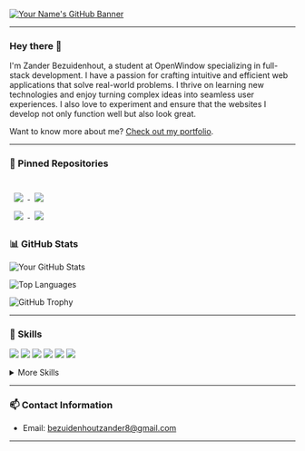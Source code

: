 [![Your Name's GitHub Banner](./assets/GitHubHeader.png)](https://your-portfolio-link)

---

### Hey there 👋

I'm Zander Bezuidenhout, a student at OpenWindow specializing in full-stack development. I have a passion for crafting intuitive and efficient web applications that solve real-world problems. I thrive on learning new technologies and enjoy turning complex ideas into seamless user experiences. I also love to experiment and ensure that the websites I develop not only function well but also look great.


Want to know more about me? [Check out my portfolio](https://your-portfolio-link).

---

### 📌 Pinned Repositories

<br>

<a href="https://github.com/ZanderBez/DV-200_S1">
  <img align="center" style="margin:0.5rem" src="https://github-readme-stats.vercel.app/api/pin/?username=ZanderBez&repo=DV-200_S1&title_color=ffffff&text_color=c9cacc&icon_color=4AB197&bg_color=1A2B34" />
</a>

<a href="https://github.com/ZanderBez/HouseHub">
  <img align="center" style="margin:0.5rem" src="https://github-readme-stats.vercel.app/api/pin/?username=ZanderBez&repo=HouseHub&title_color=ffffff&text_color=c9cacc&icon_color=4AB197&bg_color=1A2B34" />
</a>

<br>

<a href="https://github.com/ZanderBez/Management">
  <img align="center" style="margin:0.5rem" src="https://github-readme-stats.vercel.app/api/pin/?username=ZanderBez&repo=Management&title_color=ffffff&text_color=c9cacc&icon_color=4AB197&bg_color=1A2B34" />
</a>

<a href="https://github.com/EnzoDV08/DV_200_Group2_Final">
  <img align="center" style="margin:0.5rem" src="https://github-readme-stats.vercel.app/api/pin/?username=EnzoDV08&repo=DV_200_Group2_Final&title_color=ffffff&text_color=c9cacc&icon_color=4AB197&bg_color=1A2B34" />
</a>

<br>

### 📊 GitHub Stats

![Your GitHub Stats](https://github-readme-stats.vercel.app/api?username=ZanderBez&show_icons=true&theme=radical)


![Top Languages](https://github-readme-stats.vercel.app/api/top-langs/?username=ZanderBez&layout=compact&theme=radical)

![GitHub Trophy](https://github-profile-trophy.vercel.app/?username=ZanderBez&theme=darkhub)



---

### 💼 Skills

![](https://img.shields.io/badge/Code-JavaScript-informational?style=flat&logo=JavaScript&logoColor=white&color=4AB197)
![](https://img.shields.io/badge/Code-React-informational?style=flat&logo=React&logoColor=white&color=4AB197)
![](https://img.shields.io/badge/Code-Node.js-informational?style=flat&logo=Node.js&logoColor=white&color=4AB197)
![](https://img.shields.io/badge/Code-PHP-informational?style=flat&logo=PHP&logoColor=white&color=4AB197)
![](https://img.shields.io/badge/Code-MySQL-informational?style=flat&logo=MySQL&logoColor=white&color=4AB197)
![](https://img.shields.io/badge/Code-MongoDB-informational?style=flat&logo=MongoDB&logoColor=white&color=4AB197)


<details>
<summary>More Skills</summary>

![](https://img.shields.io/badge/Style-CSS-informational?style=flat&logo=css3&logoColor=white&color=4AB197)
![](https://img.shields.io/badge/Tools-Git-informational?style=flat&logo=Git&logoColor=white&color=4AB197)
![](https://img.shields.io/badge/Style-Bootstrap-informational?style=flat&logo=Bootstrap&logoColor=white&color=4AB197)
![](https://img.shields.io/badge/Tools-GitHub-informational?style=flat&logo=GitHub&logoColor=white&color=4AB197)
![](https://img.shields.io/badge/Tools-Illustrator-informational?style=flat&logo=Adobe-Illustrator&logoColor=white&color=4AB197)


</details>

---

### 📫 Contact Information

- Email: [bezuidenhoutzander8@gmail.com](mailto:bezuidenhoutzander8@gmail.com)

---

